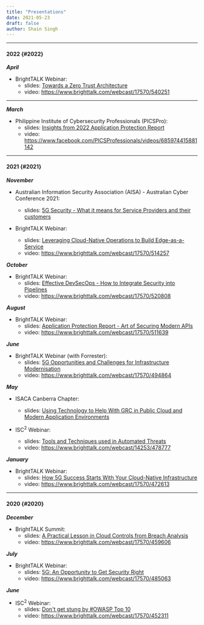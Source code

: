```yaml
---
title: "Presentations"
date: 2021-05-23
draft: false
author: Shain Singh
---
```


<hr />

#### 2022 {#2022}

**_April_**

- BrightTALK Webinar:
  - slides: [Towards a Zero Trust Architecture](/files/Brighttalk%20Webinar%20-%20Towards%20a%20Zero%20Trust%20Architecture%20%5BApril%202022%5D.pdf)
  - video: <https://www.brighttalk.com/webcast/17570/540251>

<hr />


**_March_**

- Philippine Institute of Cybersecurity Professionals (PICSPro):
  - slides: [Insights from 2022 Application Protection Report](/files/PICSPro%20-%20Insights%20from%202022%20Application%20Protection%20Report%20[March%202022].pdf)
  - video: <https://www.facebook.com/PICSProfessionals/videos/685974415881142>

<hr />

#### 2021 {#2021}

**_November_**

- Australian Information Security Association (AISA) - Australian Cyber Conference 2021:
  - slides: [5G Security - What it means for Service Providers and their customers](/files/AISA%20Australian%20Cyber%20Conference%20-%205G%20Security%20-%20What%20it%20means%20for%20Service%20Providers%20and%20their%20customers%20[November%202021].pdf)

- BrightTALK Webinar:
  - slides: [Leveraging Cloud-Native Operations to Build Edge-as-a-Service](/files/Brighttalk%20Webinar%20-%20%20Leveraging%20Cloud-Native%20Operations%20to%20Build%20Edge-as-a-Service%20[November%202021].pdf)
  - video: <https://www.brighttalk.com/webcast/17570/514257>

**_October_**

- BrightTALK Webinar:
  - slides: [Effective DevSecOps - How to Integrate Security into Pipelines](/files/Brighttalk%20Webinar%20-%20%20Effective%20DevSecOps%20-%20How%20to%20Integrate%20Security%20into%20Pipelines%20[October%202021].pdf)
  - video: <https://www.brighttalk.com/webcast/17570/520808>

**_August_**

- BrightTALK Webinar:
  - slides: [Application Protection Report - Art of Securing Modern APIs](/files/Brighttalk%20Webinar%20-%20%20Application%20Protection%20Report%20-%20Art%20of%20Securing%20Modern%20APIs%20[August%202021].pdf)
  - video: <https://www.brighttalk.com/webcast/17570/511639>

**_June_**

- BrightTALK Webinar (with Forrester):
  - slides: [5G Opportunities and Challenges for Infrastructure Modernisation](/files/Brighttalk%20Webinar%20with%20Forrester%20-%205G%20Opportunities%20and%20Challenges%20for%20Infrastructure%20Modernisation%20[June%202021].pdf)
  - video: <https://www.brighttalk.com/webcast/17570/494864>

**_May_**

- ISACA Canberra Chapter:
  - slides: [Using Technology to Help With GRC in Public Cloud and Modern Application Environments](/files/ISACA%20Canberra%20-%20Using%20Technology%20to%20Help%20With%20GRC%20in%20Public%20Cloud%20and%20Modern%20Application%20Environments%20[May%202021].pdf)

- ISC<sup>2</sup> Webinar:
  - slides: [Tools and Techniques used in Automated Threats](/files/ISC2%20Webinar%20-%20Tools%20and%20Techniques%20used%20in%20Automated%20Threats%20[May%202021].pdf)
  - video: <https://www.brighttalk.com/webcast/14253/478777>

**_January_**

- BrightTALK Webinar:
  - slides: [How 5G Success Starts With Your Cloud-Native Infrastructure](/files/Brighttalk%20Webinar%20-%20How%205G%20Success%20Starts%20With%20Your%20Cloud-Native%20Infrastructure%20[January%202021].pdf)
  - video: <https://www.brighttalk.com/webcast/17570/472613>

<hr />

#### 2020 {#2020}

**_December_**

- BrightTALK Summit:
  - slides: [A Practical Lesson in Cloud Controls from Breach Analysis](/files/Brighttalk%20Summit%20-%20A%20Practical%20Lesson%20in%20Cloud%20Controls%20from%20Breach%20Analysis%20[Dec%202020].pdf)
  - video: <https://www.brighttalk.com/webcast/17570/459606>

**_July_**

- BrightTALK Webinar:
  - slides: [5G: An Opportunity to Get Security Right](/files/Brighttalk%20Webinar%20-%205G:%20The%20Opportunity%20to%20Get%20Security%20Right%20[July%202020].pdf)
  - video: <https://www.brighttalk.com/webcast/17570/485063>

**_June_**

- ISC<sup>2</sup> Webinar:
  - slides: [Don\'t get stung by \#OWASP Top 10](/files/ISC2%20Webinar%20-%20Dont%20get%20stung%20by%20OWASP%20Top%2010%20[June%202020].pdf)
  - video: <https://www.brighttalk.com/webcast/17570/452311>
